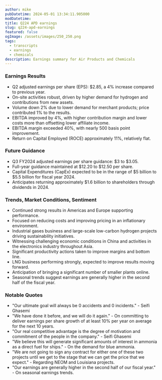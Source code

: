 ```yaml
---
author: mike
pubDatetime: 2024-05-01 13:34:11.905000
modDatetime: 
title: Q224 APD earnings
slug: q224-apd-earnings
featured: false
ogImage: /assets/images/250_250.png
tags:
  - transcripts
  - earnings
  - chemicals
description: Earnings summary for Air Products and Chemicals
---
```

### Earnings Results
- Q2 adjusted earnings per share (EPS): $2.85, a 4% increase compared to previous year.
- On-site activities robust, driven by higher demand for hydrogen and contributions from new assets.
- Volume down 2% due to lower demand for merchant products; price contributed 1% to the results.
- EBITDA improved by 4%, with higher contribution margin and lower costs more than offsetting lower affiliate income.
- EBITDA margin exceeded 40%, with nearly 500 basis point improvement.
- Return on Capital Employed (ROCE) approximately 11%, relatively flat.

### Future Guidance
- Q3 FY2024 adjusted earnings per share guidance: $3 to $3.05.
- Full-year guidance maintained at $12.20 to $12.50 per share.
- Capital Expenditures (CapEx) expected to be in the range of $5 billion to $5.5 billion for fiscal year 2024.
- Anticipates returning approximately $1.6 billion to shareholders through dividends in 2024.

### Trends, Market Conditions, Sentiment
- Continued strong results in Americas and Europe supporting performance.
- Focused on reducing costs and improving pricing in an inflationary environment.
- Industrial gases business and large-scale low-carbon hydrogen projects driving sustainability initiatives.
- Witnessing challenging economic conditions in China and activities in the electronics industry throughout Asia.
- Significant productivity actions taken to improve margins and bottom line.
- LNG business performing strongly, expected to improve results moving forward.
- Anticipation of bringing a significant number of smaller plants online.
- Seasonal trends suggest earnings are generally higher in the second half of the fiscal year.

### Notable Quotes
- "Our ultimate goal will always be 0 accidents and 0 incidents." - Seifi Ghasemi
- "We have done it before, and we will do it again." - On committing to deliver earnings per share growth of at least 10% per year on average for the next 10 years.
- "Our real competitive advantage is the degree of motivation and commitment of the people in the company." - Seifi Ghasemi
- "We believe this will generate significant amounts of interest in ammonia as a direct fuel for ships." - On the demand for blue ammonia.
- "We are not going to sign any contract for either one of these two projects until we get to the stage that we can get the price that we expect." - Regarding NEOM and Louisiana projects.
- "Our earnings are generally higher in the second half of our fiscal year." - On seasonal earnings trends.
